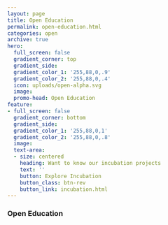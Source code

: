 ```yaml
---
layout: page
title: Open Education
permalink: open-education.html
categories: open
archive: true
hero:
  full_screen: false
  gradient_corner: top
  gradient_side: 
  gradient_color_1: '255,88,0,.9'
  gradient_color_2: '255,88,0,.4'
  icon: uploads/open-alpha.svg
  image: 
  promo-head: Open Education
feature:
- full_screen: false
  gradient_corner: bottom
  gradient_side: 
  gradient_color_1: '255,88,0,1'
  gradient_color_2: '255,88,0,.8'
  image: 
  text-area:
  - size: centered
    heading: Want to know our incubation projects
    text: ''
    button: Explore Incubation
    button_class: btn-rev
    button_link: incubation.html
---
```


### Open Education
